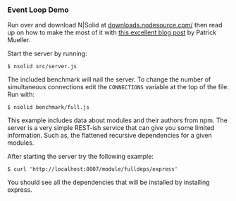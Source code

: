 ### Event Loop Demo

Run over and download N|Solid at
[downloads.nodesource.com/](https://downloads.nodesource.com/) then read
up on how to make the most of it with
[this excellent blog post](https://nodesource.com/blog/getting-started-with-nsolid-at-the-command-line)
by Patrick Mueller.

Start the server by running:
```
$ nsolid src/server.js
```

The included benchmark will nail the server. To change the number of
simultaneous connections edit the `CONNECTIONS` variable at the top of the
file. Run with:

```
$ nsolid benchmark/full.js
```

This example includes data about modules and their authors from npm. The server
is a very simple REST-ish service that can give you some limited information.
Such as, the flattened recursive dependencies for a given modules.

After starting the server try the following example:
```
$ curl 'http://localhost:8007/module/fulldeps/express'
```
You should see all the dependencies that will be installed by installing
express.
